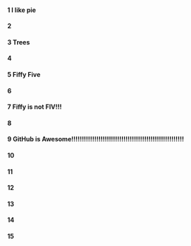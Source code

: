 #### 1 I like pie
#### 2
#### 3 Trees
#### 4
#### 5 Fiffy Five
#### 6
#### 7 Fiffy is not FIV!!!
#### 8
#### 9 GitHub is Awesome!!!!!!!!!!!!!!!!!!!!!!!!!!!!!!!!!!!!!!!!!!!!!!!!!!!!!!
#### 10
#### 11
#### 12
#### 13
#### 14
#### 15